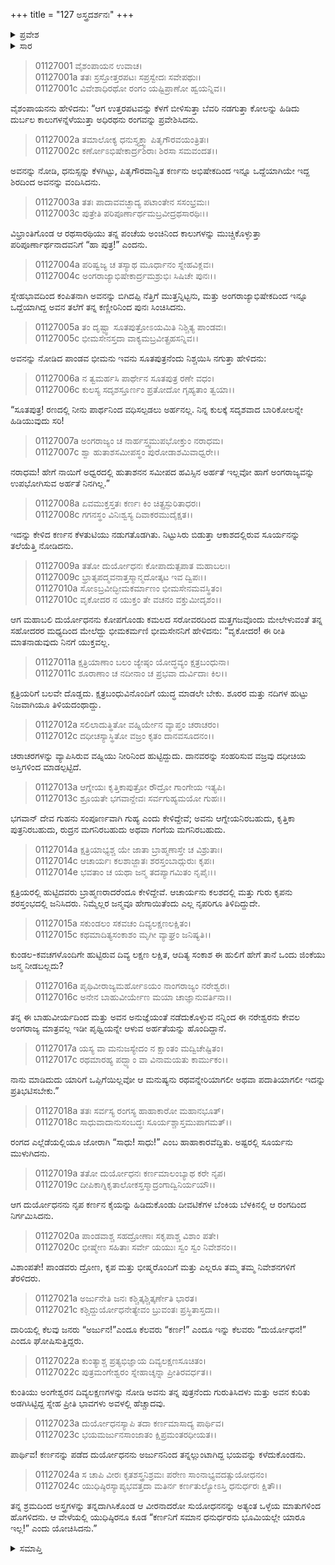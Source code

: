 +++
title = "127 ಅಸ್ತ್ರದರ್ಶನಃ"
+++

<details><summary>ಪ್ರವೇಶ</summary>


।।   ಓಂ ಓಂ ನಮೋ ನಾರಾಯಣಾಯ।।   ಶ್ರೀ ವೇದವ್ಯಾಸಾಯ ನಮಃ ।।

ಶ್ರೀ ಕೃಷ್ಣದ್ವೈಪಾಯನ ವೇದವ್ಯಾಸ ವಿರಚಿತ  

**ಶ್ರೀ ಮಹಾಭಾರತ**

**ಆದಿ ಪರ್ವ**

**ಜತುಗೃಹದಾಹ ಪರ್ವ**

**ಅಧ್ಯಾಯ 127**

</details>


<details><summary>ಸಾರ</summary>

ಕರ್ಣನ ತಂದೆ ವೃದ್ಧ ಸೂತ ಅಧಿರಥನು ರಂಗವನ್ನು ಪ್ರವೇಶಿಸಲು ಭೀಮನು ಸೂತಪುತ್ರನೆಂದು ಕರ್ಣನನ್ನು ಅವಹೇಳನ ಮಾಡುವುದು (1-7). ಅದಕ್ಕೆ ದುರ್ಯೋಧನನು ಕರ್ಣನ ಪರವಾಗಿ ಮಾತನಾಡಿ ಭೀಮನನ್ನು ನಿಂದಿಸಿದುದು (8-17). ಸೂರ್ಯನು ಮುಳುಗಲು, ಪ್ರದರ್ಶನವು ಮುಕ್ತಾಯಗೊಂಡಿದುದು (18-24).

</details>


> 01127001 ವೈಶಂಪಾಯನ ಉವಾಚ।  
01127001a ತತಃ ಸ್ರಸ್ತೋತ್ತರಪಟಃ ಸಪ್ರಸ್ವೇದಃ ಸವೇಪಥುಃ।   
01127001c ವಿವೇಶಾಧಿರಥೋ ರಂಗಂ ಯಷ್ಟಿಪ್ರಾಣೋ ಹ್ವಯನ್ನಿವ।।

ವೈಶಂಪಾಯನನು ಹೇಳಿದನು: “ಆಗ ಉತ್ತರಪಟವನ್ನು ಕೆಳಗೆ ಬೀಳಿಸುತ್ತಾ ಬೆವರಿ ನಡಗುತ್ತಾ ಕೋಲನ್ನು ಹಿಡಿದು ದುರ್ಬಲ ಕಾಲುಗಳನ್ನೆಳೆಯುತ್ತಾ ಅಧಿರಥನು ರಂಗವನ್ನು ಪ್ರವೇಶಿಸಿದನು.

> 01127002a ತಮಾಲೋಕ್ಯ ಧನುಸ್ತ್ಯಕ್ತ್ವಾ ಪಿತೃಗೌರವಯಂತ್ರಿತಃ।  
01127002c ಕರ್ಣೋಽಭಿಷೇಕಾರ್ದ್ರಶಿರಾಃ ಶಿರಸಾ ಸಮವಂದತ।।

ಅವನನ್ನು ನೋಡಿ, ಧನುಸ್ಸನ್ನು ಕೆಳಗಿಟ್ಟು, ಪಿತೃಗೌರವಾನ್ವಿತ ಕರ್ಣನು ಅಭಿಷೇಕದಿಂದ ಇನ್ನೂ ಒದ್ದೆಯಾಗಿಯೇ ಇದ್ದ ಶಿರದಿಂದ ಅವನನ್ನು ವಂದಿಸಿದನು.

> 01127003a ತತಃ ಪಾದಾವವಚ್ಛಾದ್ಯ ಪಟಾಂತೇನ ಸಸಂಭ್ರಮಃ।  
01127003c ಪುತ್ರೇತಿ ಪರಿಪೂರ್ಣಾರ್ಥಮಬ್ರವೀದ್ರಥಸಾರಥಿಃ।।

ವಿಭ್ರಾಂತಿಗೊಂಡ ಆ ರಥಸಾರಥಿಯು ತನ್ನ ಪಂಚೆಯ ಅಂಚಿನಿಂದ ಕಾಲುಗಳನ್ನು ಮುಚ್ಚಿಕೊಳ್ಳುತ್ತಾ ಪರಿಪೂರ್ಣಾರ್ಥನಾದವನಿಗೆ “ಹಾ ಪುತ್ರ!” ಎಂದನು.

> 01127004a ಪರಿಷ್ವಜ್ಯ ಚ ತಸ್ಯಾಥ ಮೂರ್ಧಾನಂ ಸ್ನೇಹವಿಕ್ಲವಃ।  
01127004c ಅಂಗರಾಜ್ಯಾಭಿಷೇಕಾರ್ದ್ರಮಶ್ರುಭಿಃ ಸಿಷಿಚೇ ಪುನಃ।।

ಸ್ನೇಹಭಾವದಿಂದ ಕಂಪಿತನಾಗಿ ಅವನನ್ನು ಬಿಗಿದಪ್ಪಿ ನೆತ್ತಿಗೆ ಮುತ್ತನ್ನಿಟ್ಟನು, ಮತ್ತು ಅಂಗರಾಜ್ಯಾಭಿಷೇಕದಿಂದ ಇನ್ನೂ ಒದ್ದೆಯಾಗಿದ್ದ ಅವನ ತಲೆಗೆ ತನ್ನ ಕಣ್ಣೀರಿನಿಂದ ಪುನಃ ಸಿಂಚಿಸಿದನು.

> 01127005a ತಂ ದೃಷ್ಟ್ವಾ ಸೂತಪುತ್ರೋಽಯಮಿತಿ ನಿಶ್ಚಿತ್ಯ ಪಾಂಡವಃ।  
01127005c ಭೀಮಸೇನಸ್ತದಾ ವಾಕ್ಯಮಬ್ರವೀತ್ಪ್ರಹಸನ್ನಿವ।।

ಅವನನ್ನು ನೋಡಿದ ಪಾಂಡವ ಭೀಮನು ಇವನು ಸೂತಪುತ್ರನೆಂದು ನಿಶ್ಚಯಿಸಿ ನಗುತ್ತಾ ಹೇಳಿದನು:

> 01127006a ನ ತ್ವಮರ್ಹಸಿ ಪಾರ್ಥೇನ ಸೂತಪುತ್ರ ರಣೇ ವಧಂ।  
01127006c ಕುಲಸ್ಯ ಸದೃಶಸ್ತೂರ್ಣಂ ಪ್ರತೋದೋ ಗೃಹ್ಯತಾಂ ತ್ವಯಾ।।

“ಸೂತಪುತ್ರ! ರಣದಲ್ಲಿ ನೀನು ಪಾರ್ಥನಿಂದ ವಧಿಸಲ್ಪಡಲು ಅರ್ಹನಲ್ಲ. ನಿನ್ನ ಕುಲಕ್ಕೆ ಸದೃಶವಾದ ಬಾರಿಕೋಲನ್ನೇ ಹಿಡಿಯುವುದು ಸರಿ!

> 01127007a ಅಂಗರಾಜ್ಯಂ ಚ ನಾರ್ಹಸ್ತ್ವಮುಪಭೋಕ್ತುಂ ನರಾಧಮ।  
01127007c ಶ್ವಾ ಹುತಾಶಸಮೀಪಸ್ಥಂ ಪುರೋಡಾಶಮಿವಾಧ್ವರೇ।।

ನರಾಧಮ! ಹೇಗೆ ನಾಯಿಗೆ ಅಧ್ವರದಲ್ಲಿ ಹುತಾಶನನ ಸಮೀಪದ ಹವಿಸ್ಸಿನ ಅರ್ಹತೆ ಇಲ್ಲವೋ ಹಾಗೆ ಅಂಗರಾಜ್ಯವನ್ನು ಉಪಭೋಗಿಸುವ ಅರ್ಹತೆ ನಿನಗಿಲ್ಲ.”

> 01127008a ಏವಮುಕ್ತಸ್ತತಃ ಕರ್ಣಃ ಕಿಂ ಚಿತ್ಪ್ರಸ್ಫುರಿತಾಧರಃ।   
01127008c ಗಗನಸ್ಥಂ ವಿನಿಃಶ್ವಸ್ಯ ದಿವಾಕರಮುದೈಕ್ಷತ।।

ಇದನ್ನು ಕೇಳಿದ ಕರ್ಣನ ಕೆಳತುಟಿಯು ನಡುಗತೊಡಗಿತು. ನಿಟ್ಟುಸಿರು ಬಿಡುತ್ತಾ ಆಕಾಶದಲ್ಲಿರುವ ಸೂರ್ಯನನ್ನು ತಲೆಯೆತ್ತಿ ನೋಡಿದನು.

> 01127009a ತತೋ ದುರ್ಯೋಧನಃ ಕೋಪಾದುತ್ಪಪಾತ ಮಹಾಬಲಃ।  
01127009c ಭ್ರಾತೃಪದ್ಮವನಾತ್ತಸ್ಮಾನ್ಮದೋತ್ಕಟ ಇವ ದ್ವಿಪಃ।।   
01127010a ಸೋಽಬ್ರವೀದ್ಭೀಮಕರ್ಮಾಣಂ ಭೀಮಸೇನಮವಸ್ಥಿತಂ।  
01127010c ವೃಕೋದರ ನ ಯುಕ್ತಂ ತೇ ವಚನಂ ವಕ್ತುಮೀದೃಶಂ।।

ಆಗ ಮಹಾಬಲಿ ದುರ್ಯೋಧನನು ಕೋಪಗೊಂಡು ಕಮಲದ ಸರೋವರದಿಂದ ಮತ್ತಗಜವೊಂದು ಮೇಲೇಳುವಂತೆ ತನ್ನ ಸಹೋದರರ ಮಧ್ಯದಿಂದ ಮೇಲೆದ್ದು ಭೀಮಕರ್ಮಣಿ ಭೀಮಸೇನನಿಗೆ ಹೇಳಿದನು: “ವೃಕೋದರ! ಈ ರೀತಿ ಮಾತನಾಡುವುದು ನಿನಗೆ ಯುಕ್ತವಲ್ಲ.

> 01127011a ಕ್ಷತ್ರಿಯಾಣಾಂ ಬಲಂ ಜ್ಯೇಷ್ಠಂ ಯೋದ್ಧವ್ಯಂ ಕ್ಷತ್ರಬಂಧುನಾ।  
01127011c ಶೂರಾಣಾಂ ಚ ನದೀನಾಂ ಚ ಪ್ರಭವಾ ದುರ್ವಿದಾಃ ಕಿಲ।।

ಕ್ಷತ್ರಿಯರಿಗೆ ಬಲವೇ ದೊಡ್ಡದು. ಕ್ಷತ್ರಬಂಧುವಿನೊಂದಿಗೆ ಯುದ್ಧ ಮಾಡಲೇ ಬೇಕು. ಶೂರರ ಮತ್ತು ನದಿಗಳ ಹುಟ್ಟು ನಿಜವಾಗಿಯೂ ತಿಳಿಯದಂಥಾದ್ದು.

> 01127012a ಸಲಿಲಾದುತ್ಥಿತೋ ವಹ್ನಿರ್ಯೇನ ವ್ಯಾಪ್ತಂ ಚರಾಚರಂ।  
01127012c ದಧೀಚಸ್ಯಾಸ್ಥಿತೋ ವಜ್ರಂ ಕೃತಂ ದಾನವಸೂದನಂ।।

ಚರಾಚರಗಳನ್ನು ವ್ಯಾಪಿಸಿರುವ ವಹ್ನಿಯು ನೀರಿನಿಂದ ಹುಟ್ಟಿದ್ದುದು. ದಾನವರನ್ನು ಸಂಹರಿಸುವ ವಜ್ರವು ದಧೀಚಿಯ ಅಸ್ತಿಗಳಿಂದ ಮಾಡಲ್ಪಟ್ಟಿದೆ.

> 01127013a ಆಗ್ನೇಯಃ ಕೃತ್ತಿಕಾಪುತ್ರೋ ರೌದ್ರೋ ಗಾಂಗೇಯ ಇತ್ಯಪಿ।  
01127013c ಶ್ರೂಯತೇ ಭಗವಾನ್ದೇವಃ ಸರ್ವಗುಹ್ಯಮಯೋ ಗುಹಃ।।

ಭಗವಾನ್ ದೇವ ಗುಹನು ಸಂಪೂರ್ಣವಾಗಿ ಗುಹ್ಯ ಎಂದು ಕೇಳಿದ್ದೇವೆ; ಅವನು ಆಗ್ನೇಯನಿರಬಹುದು, ಕೃತ್ತಿಕಾ ಪುತ್ರನಿರಬಹುದು, ರುದ್ರನ ಮಗನಿರಬಹುದು ಅಥವಾ ಗಂಗೆಯ ಮಗನಿರಬಹುದು.

> 01127014a ಕ್ಷತ್ರಿಯಾಭ್ಯಶ್ಚ ಯೇ ಜಾತಾ ಬ್ರಾಹ್ಮಣಾಸ್ತೇ ಚ ವಿಶ್ರುತಾಃ।  
01127014c ಆಚಾರ್ಯಃ ಕಲಶಾಜ್ಜಾತಃ ಶರಸ್ತಂಬಾದ್ಗುರುಃ ಕೃಪಃ।   
01127014e ಭವತಾಂ ಚ ಯಥಾ ಜನ್ಮ ತದಪ್ಯಾಗಮಿತಂ ನೃಪೈಃ।।

ಕ್ಷತ್ರಿಯರಲ್ಲಿ ಹುಟ್ಟಿದವರು ಬ್ರಾಹ್ಮಣರಾದರೆಂದೂ ಕೇಳಿದ್ದೇವೆ. ಆಚಾರ್ಯನು ಕಲಶದಲ್ಲಿ ಮತ್ತು ಗುರು ಕೃಪನು ಶರಸ್ತಂಭದಲ್ಲಿ ಜನಿಸಿದರು. ನಿಮ್ಮೆಲ್ಲರ ಜನ್ಮವೂ ಹೇಗಾಯಿತೆಂದು ಎಲ್ಲ ನೃಪರಿಗೂ ತಿಳಿದಿದ್ದುದೇ.

> 01127015a ಸಕುಂಡಲಂ ಸಕವಚಂ ದಿವ್ಯಲಕ್ಷಣಲಕ್ಷಿತಂ।  
01127015c ಕಥಮಾದಿತ್ಯಸಂಕಾಶಂ ಮೃಗೀ ವ್ಯಾಘ್ರಂ ಜನಿಷ್ಯತಿ।।

ಕುಂಡಲ-ಕವಚಗಳೊಂದಿಗೇ ಹುಟ್ಟಿರುವ ದಿವ್ಯ ಲಕ್ಷಣ ಲಕ್ಷಿತ, ಆದಿತ್ಯ ಸಂಕಾಶ ಈ ಹುಲಿಗೆ ಹೇಗೆ ತಾನೆ ಒಂದು ಜಿಂಕೆಯು ಜನ್ಮ ನೀಡಬಲ್ಲದು?

> 01127016a ಪೃಥಿವೀರಾಜ್ಯಮರ್ಹೋಽಯಂ ನಾಂಗರಾಜ್ಯಂ ನರೇಶ್ವರಃ।  
01127016c ಅನೇನ ಬಾಹುವೀರ್ಯೇಣ ಮಯಾ ಚಾಜ್ಞಾನುವರ್ತಿನಾ।।

ತನ್ನ ಈ ಬಾಹುವೀರ್ಯದಿಂದ ಮತ್ತು ಅವನ ಅನುಜ್ಞೆಯಂತೆ ನಡೆದುಕೊಳ್ಳುವ ನನ್ನಿಂದ ಈ ನರೇಶ್ವರನು ಕೇವಲ ಅಂಗರಾಜ್ಯ ಮಾತ್ರವಲ್ಲ ಇಡೀ ಪೃಥ್ವಿಯನ್ನೇ ಆಳುವ ಅರ್ಹತೆಯನ್ನು ಹೊಂದಿದ್ದಾನೆ.

> 01127017a ಯಸ್ಯ ವಾ ಮನುಜಸ್ಯೇದಂ ನ ಕ್ಷಾಂತಂ ಮದ್ವಿಚೇಷ್ಟಿತಂ।  
01127017c ರಥಮಾರಹ್ಯ ಪದ್ಭ್ಯಾಂ ವಾ ವಿನಾಮಯತು ಕಾರ್ಮುಕಂ।।

ನಾನು ಮಾಡಿದುದು ಯಾರಿಗೆ ಒಪ್ಪಿಗೆಯಿಲ್ಲವೋ ಆ ಮನುಷ್ಯನು ರಥವನ್ನೇರಿಯಾಗಲೀ ಅಥವಾ ಪದಾತಿಯಾಗಲೀ ಇದನ್ನು ಪ್ರತಿಭಟಿಸಬೇಕು.”

> 01127018a ತತಃ ಸರ್ವಸ್ಯ ರಂಗಸ್ಯ ಹಾಹಾಕಾರೋ ಮಹಾನಭೂತ್।   
01127018c ಸಾಧುವಾದಾನುಸಂಬದ್ಧಃ ಸೂರ್ಯಶ್ಚಾಸ್ತಮುಪಾಗಮತ್।।

ರಂಗದ ಎಲ್ಲೆಡೆಯಲ್ಲಿಯೂ ಜೋರಾಗಿ “ಸಾಧು! ಸಾಧು!” ಎಂಬ ಹಾಹಾಕಾರವೆದ್ದಿತು. ಅಷ್ಟರಲ್ಲಿ ಸೂರ್ಯನು ಮುಳುಗಿದನು.

> 01127019a ತತೋ ದುರ್ಯೋಧನಃ ಕರ್ಣಮಾಲಂಬ್ಯಾಥ ಕರೇ ನೃಪ।  
01127019c ದೀಪಿಕಾಗ್ನಿಕೃತಾಲೋಕಸ್ತಸ್ಮಾದ್ರಂಗಾದ್ವಿನಿರ್ಯಯೌ।।

ಆಗ ದುರ್ಯೋಧನನು ನೃಪ ಕರ್ಣನ ಕೈಯನ್ನು ಹಿಡಿದುಕೊಂಡು ದೀವಟಿಕೆಗಳ ಬೆಂಕಿಯ ಬೆಳಕಿನಲ್ಲಿ ಆ ರಂಗದಿಂದ ನಿರ್ಗಮಿಸಿದನು.

> 01127020a ಪಾಂಡವಾಶ್ಚ ಸಹದ್ರೋಣಾಃ ಸಕೃಪಾಶ್ಚ ವಿಶಾಂ ಪತೇ।  
01127020c ಭೀಷ್ಮೇಣ ಸಹಿತಾಃ ಸರ್ವೇ ಯಯುಃ ಸ್ವಂ ಸ್ವಂ ನಿವೇಶನಂ।।

ವಿಶಾಂಪತೇ! ಪಾಂಡವರು ದ್ರೋಣ, ಕೃಪ ಮತ್ತು ಭೀಷ್ಮರೊಂದಿಗೆ ಮತ್ತು ಎಲ್ಲರೂ ತಮ್ಮ ತಮ್ಮ ನಿವೇಶನಗಳಿಗೆ ತೆರಳಿದರು.

> 01127021a ಅರ್ಜುನೇತಿ ಜನಃ ಕಶ್ಚಿತ್ಕಶ್ಚಿತ್ಕರ್ಣೇತಿ ಭಾರತ।  
01127021c ಕಶ್ಚಿದ್ದುರ್ಯೋಧನೇತ್ಯೇವಂ ಬ್ರುವಂತಃ ಪ್ರಸ್ಥಿತಾಸ್ತದಾ।।

ದಾರಿಯಲ್ಲಿ ಕೆಲವು ಜನರು “ಅರ್ಜುನ!”ಎಂದೂ ಕೆಲವರು “ಕರ್ಣ!” ಎಂದೂ ಇನ್ನು ಕೆಲವರು “ದುರ್ಯೋಧನ!” ಎಂದೂ ಘೋಷಿಸುತ್ತಿದ್ದರು.

> 01127022a ಕುಂತ್ಯಾಶ್ಚ ಪ್ರತ್ಯಭಿಜ್ಞಾಯ ದಿವ್ಯಲಕ್ಷಣಸೂಚಿತಂ।  
01127022c ಪುತ್ರಮಂಗೇಶ್ವರಂ ಸ್ನೇಹಾಚ್ಶನ್ನಾ ಪ್ರೀತಿರವರ್ಧತ।।

ಕುಂತಿಯು ಅಂಗೇಶ್ವರನ ದಿವ್ಯಲಕ್ಷಣಗಳನ್ನು ನೋಡಿ ಅವನು ತನ್ನ ಪುತ್ರನೆಂದು ಗುರುತಿಸಿದಳು ಮತ್ತು ಅವನ ಕುರಿತು ಅಡಗಿಸಿಟ್ಟಿದ್ದ ಸ್ನೇಹ ಪ್ರೀತಿ ಭಾವಗಳು ಅವಳಲ್ಲಿ ಹೆಚ್ಚಾದವು.

> 01127023a ದುರ್ಯೋಧನಸ್ಯಾಪಿ ತದಾ ಕರ್ಣಮಾಸಾದ್ಯ ಪಾರ್ಥಿವ।  
01127023c ಭಯಮರ್ಜುನಸಾಂಜಾತಂ ಕ್ಷಿಪ್ರಮಂತರಧೀಯತ।।

ಪಾರ್ಥಿವ! ಕರ್ಣನನ್ನು ಪಡೆದ ದುರ್ಯೋಧನನು ಅರ್ಜುನನಿಂದ ತನ್ನಲ್ಲುಂಟಾಗಿದ್ದ ಭಯವನ್ನು ಕಳೆದುಕೊಂಡನು.

> 01127024a ಸ ಚಾಪಿ ವೀರಃ ಕೃತಶಸ್ತ್ರನಿಶ್ರಮಃ ಪರೇಣ ಸಾಂನಾಭ್ಯವದತ್ಸುಯೋಧನಂ।  
01127024c ಯುಧಿಷ್ಠಿರಸ್ಯಾಪ್ಯಭವತ್ತದಾ ಮತಿರ್ನ ಕರ್ಣತುಲ್ಯೋಽಸ್ತಿ ಧನುರ್ಧರಃ ಕ್ಷಿತೌ।।  
> 
ತನ್ನ ಶ್ರಮದಿಂದ ಅಸ್ತ್ರಗಳನ್ನು ತನ್ನದಾಗಿಸಿಕೊಂಡ ಆ ವೀರನಾದರೋ ಸುಯೋಧನನನ್ನು ಅತ್ಯಂತ ಒಳ್ಳೆಯ ಮಾತುಗಳಿಂದ ಹೊಗಳಿದನು. ಆ ವೇಳೆಯಲ್ಲಿ ಯುಧಿಷ್ಠಿರನೂ ಕೂಡ “ಕರ್ಣನಿಗೆ ಸಮಾನ ಧನುರ್ಧರನು ಭೂಮಿಯಲ್ಲೇ ಯಾರೂ ಇಲ್ಲ!” ಎಂದು ಯೋಚಿಸಿದನು.”



<details><summary>ಸಮಾಪ್ತಿ</summary>
ಇತಿ ಶ್ರೀ ಮಹಾಭಾರತೇ ಆದಿಪರ್ವಣಿ ಜತುಗೃಹದಾಹಪರ್ವಣಿ ಅಸ್ತ್ರದರ್ಶನೇ ಸಪ್ತವಿಂಶತ್ಯಾಧಿಕಶತತಮೋಽಧ್ಯಾಯಃ।।  
ಇದು ಶ್ರೀ ಮಹಾಭಾರತದಲ್ಲಿ ಆದಿಪರ್ವದಲ್ಲಿ ಜತುಗೃಹದಾಹ ಪರ್ವದಲ್ಲಿ ಅಸ್ತ್ರದರ್ಶನದಲ್ಲಿ ನೂರಾ ಇಪ್ಪತ್ತೇಳನೆಯ ಅಧ್ಯಾಯವು.


</details>

